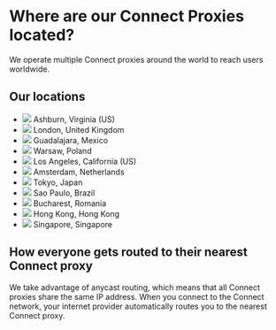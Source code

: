 # Where are our Connect Proxies located?

We operate multiple Connect proxies around the world to reach users worldwide.

## Our locations

- <img src="https://fly.io/phx/ui/images/iad.svg" class="location-icon"/> Ashburn, Virginia (US)
- <img src="https://fly.io/phx/ui/images/lhr.svg" class="location-icon"/> London, United Kingdom
- <img src="https://fly.io/phx/ui/images/gdl.svg" class="location-icon"/> Guadalajara, Mexico
- <img src="https://fly.io/phx/ui/images/waw.svg" class="location-icon"/> Warsaw, Poland
- <img src="https://fly.io/phx/ui/images/lax.svg" class="location-icon"/> Los Angeles, California (US)
- <img src="https://fly.io/phx/ui/images/ams.svg" class="location-icon"/> Amsterdam, Netherlands 
- <img src="https://fly.io/phx/ui/images/nrt.svg" class="location-icon"/> Tokyo, Japan 
- <img src="https://fly.io/phx/ui/images/gru.svg" class="location-icon"/> Sao Paulo, Brazil 
- <img src="https://fly.io/phx/ui/images/otp.svg" class="location-icon"/> Bucharest, Romania 
- <img src="https://fly.io/phx/ui/images/hkg.svg" class="location-icon"/> Hong Kong, Hong Kong 
- <img src="https://fly.io/phx/ui/images/sin.svg" class="location-icon"/> Singapore, Singapore


## How everyone gets routed to their nearest Connect proxy

We take advantage of anycast routing, which means that all Connect proxies share the same IP address. When you connect to the Connect network, your internet provider automatically routes you to the nearest Connect proxy.
